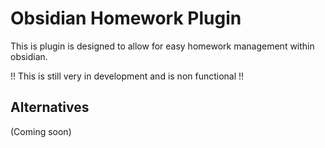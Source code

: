 # Obsidian Homework Plugin

This is plugin is designed to allow for easy homework management within obsidian.

!! This is still very in development and is non functional !!

## Alternatives
(Coming soon)
